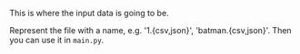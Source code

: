This is where the input data is going to be.

Represent the file with a name, e.g. '1.{csv,json}', 'batman.{csv,json}'. Then you can use it in `main.py`.
